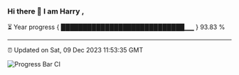 ### Hi there 👋 I am Harry , 

⏳ Year progress { ████████████████████████████▁▁ } 93.83 %

---

⏰ Updated on Sat, 09 Dec 2023 11:53:35 GMT

![Progress Bar CI](https://github.com/duykhang68/duykhang68/workflows/Progress%20Bar%20CI/badge.svg)
